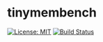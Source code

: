 # tinymembench
[![License: MIT](https://img.shields.io/badge/License-MIT-blue.svg)](https://opensource.org/licenses/MIT)
[![Build Status](https://travis-ci.org/ssvb/tinymembench.svg?branch=master)](https://travis-ci.org/ssvb/tinymembench)

